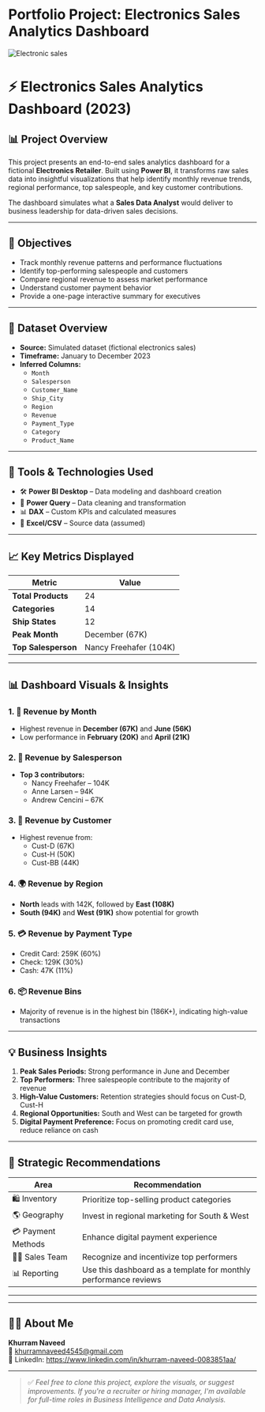 # Portfolio Project: Electronics Sales Analytics Dashboard


![Electronic sales](https://github.com/user-attachments/assets/1d03a5ee-beb1-4043-a2db-7852f4842d46)

# ⚡ Electronics Sales Analytics Dashboard (2023)

## 📊 Project Overview

This project presents an end-to-end sales analytics dashboard for a fictional **Electronics Retailer**. Built using **Power BI**, it transforms raw sales data into insightful visualizations that help identify monthly revenue trends, regional performance, top salespeople, and key customer contributions.

The dashboard simulates what a **Sales Data Analyst** would deliver to business leadership for data-driven sales decisions.

---

## 🎯 Objectives

- Track monthly revenue patterns and performance fluctuations  
- Identify top-performing salespeople and customers  
- Compare regional revenue to assess market performance  
- Understand customer payment behavior  
- Provide a one-page interactive summary for executives

---

## 📁 Dataset Overview

- **Source:** Simulated dataset (fictional electronics sales)
- **Timeframe:** January to December 2023
- **Inferred Columns:**
  - `Month`
  - `Salesperson`
  - `Customer_Name`
  - `Ship_City`
  - `Region`
  - `Revenue`
  - `Payment_Type`
  - `Category`
  - `Product_Name`

---

## 🧰 Tools & Technologies Used

- 🛠️ **Power BI Desktop** – Data modeling and dashboard creation  
- 🧪 **Power Query** – Data cleaning and transformation  
- 📊 **DAX** – Custom KPIs and calculated measures  
- 📁 **Excel/CSV** – Source data (assumed)

---

## 📈 Key Metrics Displayed

| Metric              | Value                  |
|---------------------|------------------------|
| **Total Products**  | 24                     |
| **Categories**      | 14                     |
| **Ship States**     | 12                     |
| **Peak Month**      | December (67K)         |
| **Top Salesperson** | Nancy Freehafer (104K) |

---

## 📊 Dashboard Visuals & Insights

### 1. 📆 Revenue by Month  
- Highest revenue in **December (67K)** and **June (56K)**
- Low performance in **February (20K)** and **April (21K)**

### 2. 👥 Revenue by Salesperson  
- **Top 3 contributors:**
  - Nancy Freehafer – 104K  
  - Anne Larsen – 94K  
  - Andrew Cencini – 67K

### 3. 🧍 Revenue by Customer  
- Highest revenue from:
  - Cust-D (67K)
  - Cust-H (50K)
  - Cust-BB (44K)

### 4. 🌍 Revenue by Region  
- **North** leads with 142K, followed by **East (108K)**
- **South (94K)** and **West (91K)** show potential for growth

### 5. 💳 Revenue by Payment Type  
- Credit Card: 259K (60%)  
- Check: 129K (30%)  
- Cash: 47K (11%)

### 6. 📦 Revenue Bins  
- Majority of revenue is in the highest bin (186K+), indicating high-value transactions

---

## 💡 Business Insights

1. **Peak Sales Periods:** Strong performance in June and December  
2. **Top Performers:** Three salespeople contribute to the majority of revenue  
3. **High-Value Customers:** Retention strategies should focus on Cust-D, Cust-H  
4. **Regional Opportunities:** South and West can be targeted for growth  
5. **Digital Payment Preference:** Focus on promoting credit card use, reduce reliance on cash

---

## 📌 Strategic Recommendations

| Area                | Recommendation                                                |
|---------------------|---------------------------------------------------------------|
| 🛍️ Inventory         | Prioritize top-selling product categories                     |
| 🌎 Geography         | Invest in regional marketing for South & West                 |
| 💳 Payment Methods   | Enhance digital payment experience                            |
| 👨‍💼 Sales Team       | Recognize and incentivize top performers                      |
| 📊 Reporting         | Use this dashboard as a template for monthly performance reviews |

---

---

## 🧑‍💼 About Me

**Khurram Naveed**  
📧 khurramnaveed4545@gmail.com  
🔗 LinkedIn:  https://www.linkedin.com/in/khurram-naveed-0083851aa/

---

> ✅ *Feel free to clone this project, explore the visuals, or suggest improvements. If you're a recruiter or hiring manager, I'm available for full-time roles in Business Intelligence and Data Analysis.*


